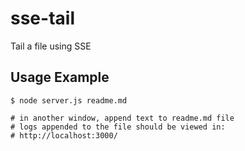 # sse-tail
Tail a file using SSE

## Usage Example
```
$ node server.js readme.md

# in another window, append text to readme.md file
# logs appended to the file should be viewed in:
# http://localhost:3000/
```
